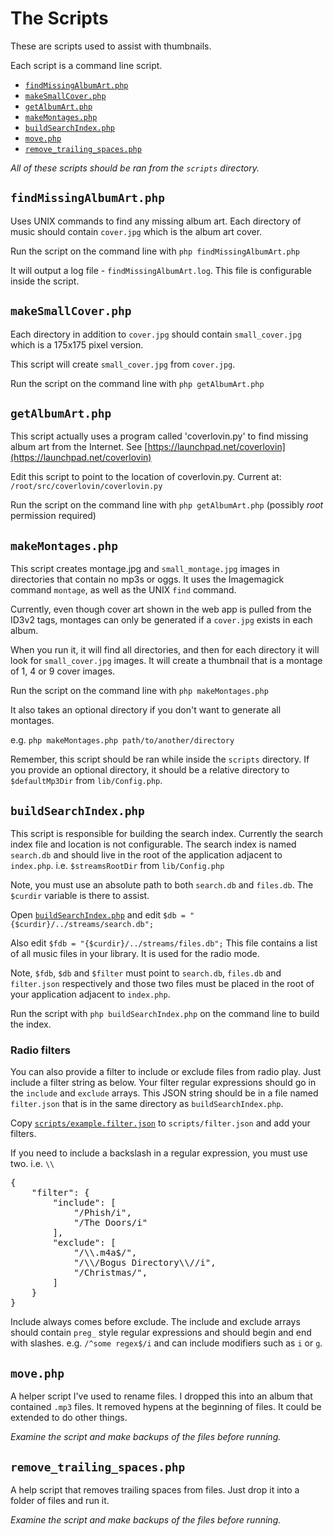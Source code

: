 The Scripts
===========
These are scripts used to assist with thumbnails.

Each script is a command line script.

* [`findMissingAlbumArt.php`](findMissingAlbumArt.php)
* [`makeSmallCover.php`](makeSmallCover.php)
* [`getAlbumArt.php`](getAlbumArt.php)
* [`makeMontages.php`](makeMontages.php)
* [`buildSearchIndex.php`](buildSearchIndex.php)
* [`move.php`](move.php)
* [`remove_trailing_spaces.php`](remove_trailing_spaces.php)

*All of these scripts should be ran from the `scripts` directory.*


`findMissingAlbumArt.php`
-------------------------
Uses UNIX commands to find any missing album art. Each directory of music should
contain `cover.jpg` which is the album art cover.

Run the script on the command line with `php findMissingAlbumArt.php`

It will output a log file - `findMissingAlbumArt.log`. This file is configurable
inside the script.


`makeSmallCover.php`
--------------------
Each directory in addition to `cover.jpg` should contain `small_cover.jpg` which is a 175x175 pixel version.

This script will create `small_cover.jpg` from `cover.jpg`.

Run the script on the command line with `php getAlbumArt.php`


`getAlbumArt.php`
-----------------
This script actually uses a program called 'coverlovin.py' to find missing album art from the Internet.
See [https://launchpad.net/coverlovin](https://launchpad.net/coverlovin)

Edit this script to point to the location of coverlovin.py. Current at: `/root/src/coverlovin/coverlovin.py`

Run the script on the command line with `php getAlbumArt.php` (possibly *root* permission required)


`makeMontages.php`
-----------------
This script creates montage.jpg and `small_montage.jpg` images in directories that contain no mp3s or oggs.
It uses the Imagemagick command `montage`, as well as the UNIX `find` command.

Currently, even though cover art shown in the web app is pulled from the ID3v2 tags, montages can only be
generated if a `cover.jpg` exists in each album.

When you run it, it will find all directories, and then for each directory it will look for `small_cover.jpg`
images. It will create a thumbnail that is a montage of 1, 4 or 9 cover images.

Run the script on the command line with `php makeMontages.php`

It also takes an optional directory if you don't want to generate all montages.

e.g. `php makeMontages.php path/to/another/directory`

Remember, this script should be ran while inside the `scripts` directory. If you provide an optional directory,
it should be a relative directory to `$defaultMp3Dir` from `lib/Config.php`.


`buildSearchIndex.php`
----------------------
This script is responsible for building the search index. Currently the search index file and location is
not configurable. The search index is named `search.db` and should live in the root of the application
adjacent to `index.php`. i.e. `$streamsRootDir` from `lib/Config.php`

Note, you must use an absolute path to both `search.db` and `files.db`. The `$curdir` variable is there
to assist.

Open [`buildSearchIndex.php`](buildSearchIndex.php) and edit `$db = "{$curdir}/../streams/search.db";`

Also edit `$fdb = "{$curdir}/../streams/files.db";` This file contains a list of all music files in your
library. It is used for the radio mode.

Note, `$fdb`, `$db` and `$filter` must point to `search.db`, `files.db` and `filter.json` respectively 
and those two files must be placed in the root of your application adjacent to `index.php`.

Run the script with `php buildSearchIndex.php` on the command line to build the index.

### Radio filters

You can also provide a filter to include or exclude files from radio play. Just include a filter
string as below. Your filter regular expressions should go in the `include` and `exclude` arrays. This
JSON string should be in a file named `filter.json` that is in the same directory as `buildSearchIndex.php`.

Copy [`scripts/example.filter.json`](scripts/example.filter.json) to `scripts/filter.json` and add your filters.

If you need to include a backslash in a regular expression, you must use two. i.e. `\\`

<pre>
{
    "filter": {
        "include": [
            "/Phish/i",
            "/The Doors/i"
        ],
        "exclude": [
            "/\\.m4a$/",
            "/\\/Bogus Directory\\//i",
            "/Christmas/",
        ]
    }
}
</pre>

Include always comes before exclude. The include and exclude arrays should contain `preg_` style regular 
expressions and should begin and end with slashes. e.g. `/^some regex$/i` and can include modifiers such 
as `i` or `g`.


`move.php`
----------
A helper script I've used to rename files. I dropped this into an album that
contained `.mp3` files. It removed hypens at the beginning of files. It could be
extended to do other things.

_Examine the script and make backups of the files before running._


`remove_trailing_spaces.php`
----------------------------
A help script that removes trailing spaces from files. Just drop it into a folder
of files and run it.

_Examine the script and make backups of the files before running._
